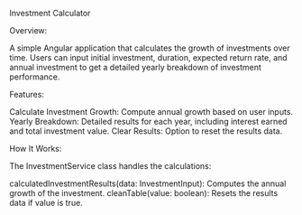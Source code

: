 Investment Calculator

Overview:

A simple Angular application that calculates the growth of investments over time. Users can input initial investment, duration, expected return rate, and annual investment to get a detailed yearly breakdown of investment performance.

Features:

Calculate Investment Growth: Compute annual growth based on user inputs.
Yearly Breakdown: Detailed results for each year, including interest earned and total investment value.
Clear Results: Option to reset the results data.

How It Works:

The InvestmentService class handles the calculations:

calculatedInvestmentResults(data: InvestmentInput): Computes the annual growth of the investment.
cleanTable(value: boolean): Resets the results data if value is true.
